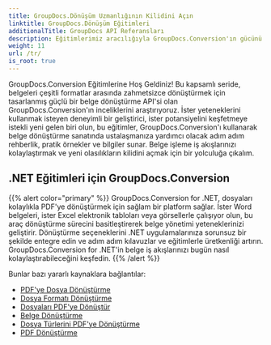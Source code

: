 ```yaml
---
title: GroupDocs.Dönüşüm Uzmanlığının Kilidini Açın
linktitle: GroupDocs.Dönüşüm Eğitimleri
additionalTitle: GroupDocs API Referansları
description: Eğitimlerimiz aracılığıyla GroupDocs.Conversion'ın gücünü keşfedin. Sorunsuz iş akışı entegrasyonu için belgeleri zahmetsizce formatlar arasında dönüştürmeyi öğrenin.
weight: 11
url: /tr/
is_root: true
---
```


GroupDocs.Conversion Eğitimlerine Hoş Geldiniz! Bu kapsamlı seride, belgeleri çeşitli formatlar arasında zahmetsizce dönüştürmek için tasarlanmış güçlü bir belge dönüştürme API'si olan GroupDocs.Conversion'ın inceliklerini araştırıyoruz. İster yeteneklerini kullanmak isteyen deneyimli bir geliştirici, ister potansiyelini keşfetmeye istekli yeni gelen biri olun, bu eğitimler, GroupDocs.Conversion'ı kullanarak belge dönüştürme sanatında ustalaşmanıza yardımcı olacak adım adım rehberlik, pratik örnekler ve bilgiler sunar. Belge işleme iş akışlarınızı kolaylaştırmak ve yeni olasılıkların kilidini açmak için bir yolculuğa çıkalım.

## .NET Eğitimleri için GroupDocs.Conversion
{{% alert color="primary" %}}
GroupDocs.Conversion for .NET, dosyaları kolaylıkla PDF'ye dönüştürmek için sağlam bir platform sağlar. İster Word belgeleri, ister Excel elektronik tabloları veya görsellerle çalışıyor olun, bu araç dönüştürme sürecini basitleştirerek belge yönetimi yeteneklerinizi geliştirir. Dönüştürme seçeneklerini .NET uygulamalarınıza sorunsuz bir şekilde entegre edin ve adım adım kılavuzlar ve eğitimlerle üretkenliği artırın. GroupDocs.Conversion for .NET'in belge iş akışlarınızı bugün nasıl kolaylaştırabileceğini keşfedin.
{{% /alert %}}

Bunlar bazı yararlı kaynaklara bağlantılar:
 
- [PDF'ye Dosya Dönüştürme](./net/file-conversion-to-pdf/)
- [Dosya Formatı Dönüştürme](./net/file-format-conversion-tutorials/)
- [Dosyaları PDF'ye Dönüştür](./net/convert-files-to-pdf/)
- [Belge Dönüştürme](./net/document-conversion/)
- [Dosya Türlerini PDF'ye Dönüştürme](./net/converting-file-types-to-pdf/)
- [PDF Dönüştürme](./net/pdf-conversion/)
